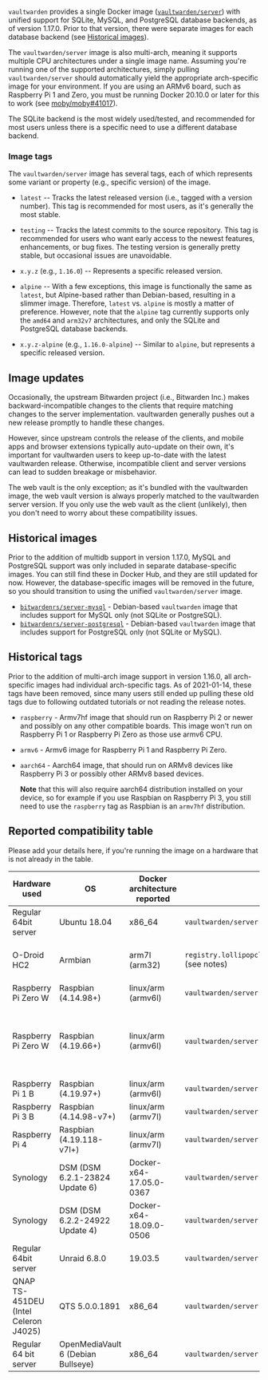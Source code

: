 `vaultwarden` provides a single Docker image ([`vaultwarden/server`](https://hub.docker.com/r/vaultwarden/server)) with unified support for SQLite, MySQL, and PostgreSQL database backends, as of version 1.17.0. Prior to that version, there were separate images for each database backend (see [Historical images](#historical-images)).

The `vaultwarden/server` image is also multi-arch, meaning it supports multiple CPU architectures under a single image name. Assuming you're running one of the supported architectures, simply pulling `vaultwarden/server` should automatically yield the appropriate arch-specific image for your environment. If you are using an ARMv6 board, such as Raspberry Pi 1 and Zero, you must be running Docker 20.10.0 or later for this to work (see [moby/moby#41017](https://github.com/moby/moby/issues/41017)).

The SQLite backend is the most widely used/tested, and recommended for most users unless there is a specific need to use a different database backend.

### Image tags

The `vaultwarden/server` image has several tags, each of which represents some variant or property (e.g., specific version) of the image.

* `latest` -- Tracks the latest released version (i.e., tagged with a version number). This tag is recommended for most users, as it's generally the most stable.

* `testing` -- Tracks the latest commits to the source repository. This tag is recommended for users who want early access to the newest features, enhancements, or bug fixes. The testing version is generally pretty stable, but occasional issues are unavoidable.

* `x.y.z` (e.g., `1.16.0`) -- Represents a specific released version.

* `alpine` -- With a few exceptions, this image is functionally the same as `latest`, but Alpine-based rather than Debian-based, resulting in a slimmer image. Therefore, `latest` vs. `alpine` is mostly a matter of preference. However, note that the `alpine` tag currently supports only the `amd64` and `arm32v7` architectures, and only the SQLite and PostgreSQL database backends.

* `x.y.z-alpine` (e.g., `1.16.0-alpine`) -- Similar to `alpine`, but represents a specific released version.

## Image updates

Occasionally, the upstream Bitwarden project (i.e., Bitwarden Inc.) makes backward-incompatible changes to the clients that require matching changes to the server implementation. vaultwarden generally pushes out a new release promptly to handle these changes.

However, since upstream controls the release of the clients, and mobile apps and browser extensions typically auto-update on their own, it's important for vaultwarden users to keep up-to-date with the latest vaultwarden release. Otherwise, incompatible client and server versions can lead to sudden breakage or misbehavior.

The web vault is the only exception; as it's bundled with the vaultwarden image, the web vault version is always properly matched to the vaultwarden server version. If you only use the web vault as the client (unlikely), then you don't need to worry about these compatibility issues.

## Historical images

Prior to the addition of multidb support in version 1.17.0, MySQL and PostgreSQL support was only included in separate database-specific images. You can still find these in Docker Hub, and they are still updated for now. However, the database-specific images will be removed in the future, so you should transition to using the unified `vaultwarden/server` image.

* [`bitwardenrs/server-mysql`](https://hub.docker.com/r/bitwardenrs/server-mysql) - Debian-based `vaultwarden` image that includes support for MySQL only (not SQLite or PostgreSQL).
* [`bitwardenrs/server-postgresql`](https://hub.docker.com/r/bitwardenrs/server-postgresql) - Debian-based `vaultwarden` image that includes support for PostgreSQL only (not SQLite or MySQL).

## Historical tags

Prior to the addition of multi-arch image support in version 1.16.0, all arch-specific images had individual arch-specific tags. As of 2021-01-14, these tags have been removed, since many users still ended up pulling these old tags due to following outdated tutorials or not reading the release notes.

* `raspberry` - Armv7hf image that should run on Raspberry Pi 2 or newer and possibly on any other compatible boards. This image won't run on Raspberry Pi 1 or Raspberry Pi Zero as those use armv6 CPU.

* `armv6` - Armv6 image for Raspberry Pi 1 and Raspberry Pi Zero.

* `aarch64` - Aarch64 image, that should run on ARMv8 devices like Raspberry Pi 3 or possibly other ARMv8 based devices.

  **Note** that this will also require aarch64 distribution installed on your device, so for example if you use Raspbian on Raspberry Pi 3, you still need to use the `raspberry` tag as Raspbian is an `armv7hf` distribution.

## Reported compatibility table

Please add your details here, if you're running the image on a hardware that is not already in the table.

| Hardware used        | OS           | Docker architecture reported    | Image used          | Status | Notes |
|----------------------|--------------|---------------------------------|---------------------|--------|-------|
| Regular 64bit server | Ubuntu 18.04 | x86_64                          | `vaultwarden/server` | OK     |       |
| O-Droid HC2          | Armbian      | arm7l (arm32)                   | `registry.lollipopcloud.solutions/arm32v7/bitwarden` (see notes) | OK | Unofficial image built from upstream sources ; `vaultwarden/server:raspberry` is the official equivalent image |
| Raspberry Pi Zero W  | Raspbian (4.14.98+) | linux/arm (armv6l)       | `vaultwarden/server:armv6` | OK |     |
| Raspberry Pi Zero W  | Raspbian (4.19.66+) | linux/arm (armv6l)       | `vaultwarden/server:latest` (Multiarch) | OK | Only when using the docker experimental feature 'docker pull --platform=linux/arm/v6'. Otherwise the wrong image will be selected (https://github.com/dani-garcia/vaultwarden/issues/1064) |
| Raspberry Pi 1 B     | Raspbian (4.19.97+) | linux/arm (armv6l)       | `vaultwarden/server:armv6` | OK |     |
| Raspberry Pi 3 B     | Raspbian (4.14.98-v7+) | linux/arm (armv7l)    | `vaultwarden/server:raspberry` | OK |     |
| Raspberry Pi 4    | Raspbian (4.19.118-v7l+) | linux/arm (armv7l)    | `vaultwarden/server:raspberry` | OK | 4go version, rev 1.1   |
| Synology             | DSM (DSM 6.2.1-23824 Update 6) | Docker-x64-17.05.0-0367 | `vaultwarden/server:latest` | OK |
| Synology             | DSM (DSM 6.2.2-24922 Update 4) | Docker-x64-18.09.0-0506 | `vaultwarden/server:1.13.0-alpine` | OK |
| Regular 64bit server | Unraid 6.8.0 | 19.03.5                         | `vaultwarden/server:latest` | OK |
| QNAP TS-451DEU (Intel Celeron J4025) | QTS 5.0.0.1891 | x86_64                         | `vaultwarden/server:latest` | OK |     |
| Regular 64 bit server | OpenMediaVault 6 (Debian Bullseye) | x86_64 | `vaultwarden/server:alpine` | OK |  |
